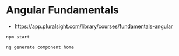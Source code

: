 Angular Fundamentals
====================
* https://app.pluralsight.com/library/courses/fundamentals-angular

```shell
npm start
```
```shell
ng generate component home
```
